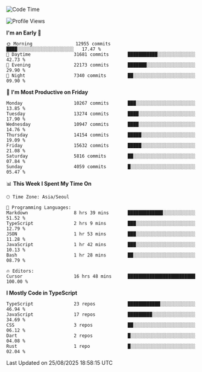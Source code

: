 <!--START_SECTION:waka-->
![Code Time](http://img.shields.io/badge/Code%20Time-8%2C202%20hrs%2059%20mins-blue)

![Profile Views](http://img.shields.io/badge/Profile%20Views-0-blue)

**I'm an Early 🐤** 

```text
🌞 Morning                12955 commits       ████░░░░░░░░░░░░░░░░░░░░░   17.47 % 
🌆 Daytime                31681 commits       ███████████░░░░░░░░░░░░░░   42.73 % 
🌃 Evening                22173 commits       ███████░░░░░░░░░░░░░░░░░░   29.90 % 
🌙 Night                  7340 commits        ██░░░░░░░░░░░░░░░░░░░░░░░   09.90 % 
```
📅 **I'm Most Productive on Friday** 

```text
Monday                   10267 commits       ███░░░░░░░░░░░░░░░░░░░░░░   13.85 % 
Tuesday                  13274 commits       ████░░░░░░░░░░░░░░░░░░░░░   17.90 % 
Wednesday                10947 commits       ████░░░░░░░░░░░░░░░░░░░░░   14.76 % 
Thursday                 14154 commits       █████░░░░░░░░░░░░░░░░░░░░   19.09 % 
Friday                   15632 commits       █████░░░░░░░░░░░░░░░░░░░░   21.08 % 
Saturday                 5816 commits        ██░░░░░░░░░░░░░░░░░░░░░░░   07.84 % 
Sunday                   4059 commits        █░░░░░░░░░░░░░░░░░░░░░░░░   05.47 % 
```


📊 **This Week I Spent My Time On** 

```text
🕑︎ Time Zone: Asia/Seoul

💬 Programming Languages: 
Markdown                 8 hrs 39 mins       █████████████░░░░░░░░░░░░   51.52 % 
TypeScript               2 hrs 9 mins        ███░░░░░░░░░░░░░░░░░░░░░░   12.79 % 
JSON                     1 hr 53 mins        ███░░░░░░░░░░░░░░░░░░░░░░   11.28 % 
JavaScript               1 hr 42 mins        ███░░░░░░░░░░░░░░░░░░░░░░   10.13 % 
Bash                     1 hr 28 mins        ██░░░░░░░░░░░░░░░░░░░░░░░   08.79 % 

🔥 Editors: 
Cursor                   16 hrs 48 mins      █████████████████████████   100.00 % 
```

**I Mostly Code in TypeScript** 

```text
TypeScript               23 repos            ████████████░░░░░░░░░░░░░   46.94 % 
JavaScript               17 repos            █████████░░░░░░░░░░░░░░░░   34.69 % 
CSS                      3 repos             ██░░░░░░░░░░░░░░░░░░░░░░░   06.12 % 
Dart                     2 repos             █░░░░░░░░░░░░░░░░░░░░░░░░   04.08 % 
Rust                     1 repo              █░░░░░░░░░░░░░░░░░░░░░░░░   02.04 % 
```




 Last Updated on 25/08/2025 18:58:15 UTC
<!--END_SECTION:waka-->
